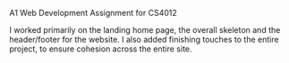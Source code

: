 A1 Web Development Assignment for CS4012

I worked primarily on the landing home page, the overall skeleton and the header/footer for the website. I also added finishing touches to the entire project, to ensure cohesion across the entire site.
